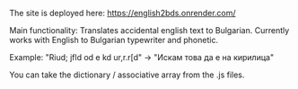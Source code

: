 The site is deployed here: https://english2bds.onrender.com/

Main functionality: Translates accidental english text to Bulgarian.
Currently works with English to Bulgarian typewriter and phonetic.

Example:
"Riud; jfld od e kd ur,r.r[d" -> "Искам това да е на кирилица"

You can take the dictionary / associative array from the .js files.
